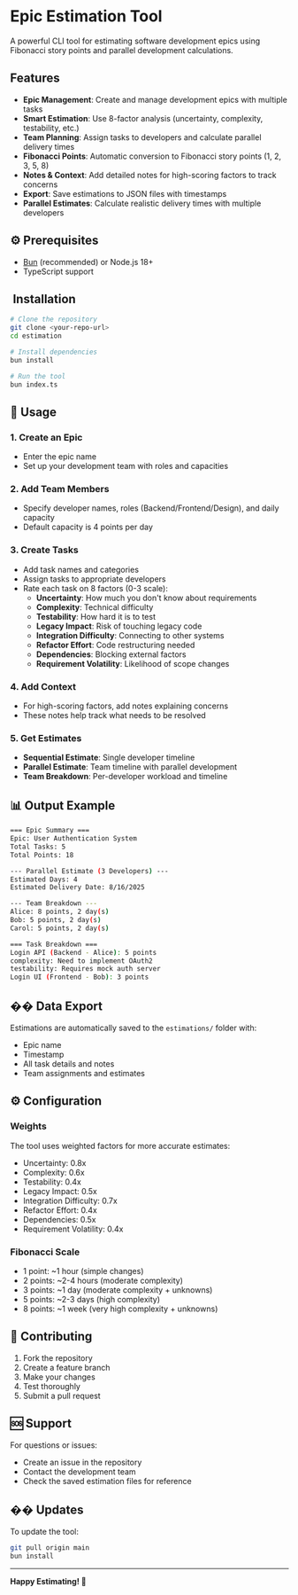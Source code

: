 # Epic Estimation Tool

A powerful CLI tool for estimating software development epics using Fibonacci story points and parallel development calculations.

## Features

- **Epic Management**: Create and manage development epics with multiple tasks
- **Smart Estimation**: Use 8-factor analysis (uncertainty, complexity, testability, etc.)
- **Team Planning**: Assign tasks to developers and calculate parallel delivery times
- **Fibonacci Points**: Automatic conversion to Fibonacci story points (1, 2, 3, 5, 8)
- **Notes & Context**: Add detailed notes for high-scoring factors to track concerns
- **Export**: Save estimations to JSON files with timestamps
- **Parallel Estimates**: Calculate realistic delivery times with multiple developers

## ⚙️ Prerequisites

- [Bun](https://bun.sh/) (recommended) or Node.js 18+
- TypeScript support

## ️ Installation

```bash
# Clone the repository
git clone <your-repo-url>
cd estimation

# Install dependencies
bun install

# Run the tool
bun index.ts
```

## 📖 Usage

### 1. Create an Epic

- Enter the epic name
- Set up your development team with roles and capacities

### 2. Add Team Members

- Specify developer names, roles (Backend/Frontend/Design), and daily capacity
- Default capacity is 4 points per day

### 3. Create Tasks

- Add task names and categories
- Assign tasks to appropriate developers
- Rate each task on 8 factors (0-3 scale):
  - **Uncertainty**: How much you don't know about requirements
  - **Complexity**: Technical difficulty
  - **Testability**: How hard it is to test
  - **Legacy Impact**: Risk of touching legacy code
  - **Integration Difficulty**: Connecting to other systems
  - **Refactor Effort**: Code restructuring needed
  - **Dependencies**: Blocking external factors
  - **Requirement Volatility**: Likelihood of scope changes

### 4. Add Context

- For high-scoring factors, add notes explaining concerns
- These notes help track what needs to be resolved

### 5. Get Estimates

- **Sequential Estimate**: Single developer timeline
- **Parallel Estimate**: Team timeline with parallel development
- **Team Breakdown**: Per-developer workload and timeline

## 📊 Output Example

```bash
=== Epic Summary ===
Epic: User Authentication System
Total Tasks: 5
Total Points: 18

--- Parallel Estimate (3 Developers) ---
Estimated Days: 4
Estimated Delivery Date: 8/16/2025

--- Team Breakdown ---
Alice: 8 points, 2 day(s)
Bob: 5 points, 2 day(s)
Carol: 5 points, 2 day(s)

=== Task Breakdown ===
Login API (Backend - Alice): 5 points
complexity: Need to implement OAuth2
testability: Requires mock auth server
Login UI (Frontend - Bob): 3 points
```

## �� Data Export

Estimations are automatically saved to the `estimations/` folder with:

- Epic name
- Timestamp
- All task details and notes
- Team assignments and estimates

## ⚙️ Configuration

### Weights

The tool uses weighted factors for more accurate estimates:

- Uncertainty: 0.8x
- Complexity: 0.6x
- Testability: 0.4x
- Legacy Impact: 0.5x
- Integration Difficulty: 0.7x
- Refactor Effort: 0.4x
- Dependencies: 0.5x
- Requirement Volatility: 0.4x

### Fibonacci Scale

- 1 point: ~1 hour (simple changes)
- 2 points: ~2-4 hours (moderate complexity)
- 3 points: ~1 day (moderate complexity + unknowns)
- 5 points: ~2-3 days (high complexity)
- 8 points: ~1 week (very high complexity + unknowns)

## 🤝 Contributing

1. Fork the repository
2. Create a feature branch
3. Make your changes
4. Test thoroughly
5. Submit a pull request

## 🆘 Support

For questions or issues:

- Create an issue in the repository
- Contact the development team
- Check the saved estimation files for reference

## �� Updates

To update the tool:

```bash
git pull origin main
bun install
```

---

**Happy Estimating! 🎯**
